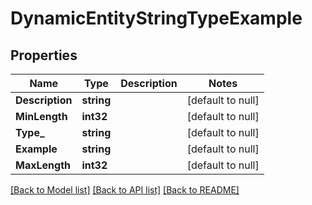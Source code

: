 # DynamicEntityStringTypeExample

## Properties
Name | Type | Description | Notes
------------ | ------------- | ------------- | -------------
**Description** | **string** |  | [default to null]
**MinLength** | **int32** |  | [default to null]
**Type_** | **string** |  | [default to null]
**Example** | **string** |  | [default to null]
**MaxLength** | **int32** |  | [default to null]

[[Back to Model list]](../README.md#documentation-for-models) [[Back to API list]](../README.md#documentation-for-api-endpoints) [[Back to README]](../README.md)


